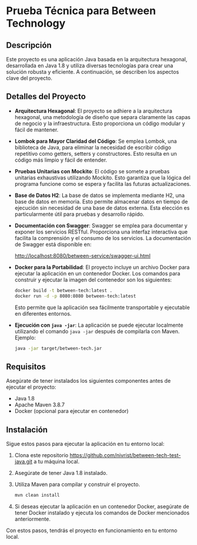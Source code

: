 # Prueba Técnica para Between Technology

## Descripción

Este proyecto es una aplicación Java basada en la arquitectura hexagonal, desarrollada en Java 1.8 y utiliza diversas tecnologías para crear una solución robusta y eficiente. A continuación, se describen los aspectos clave del proyecto.

## Detalles del Proyecto

- **Arquitectura Hexagonal**: El proyecto se adhiere a la arquitectura hexagonal, una metodología de diseño que separa claramente las capas de negocio y la infraestructura. Esto proporciona un código modular y fácil de mantener.

- **Lombok para Mayor Claridad del Código**: Se emplea Lombok, una biblioteca de Java, para eliminar la necesidad de escribir código repetitivo como getters, setters y constructores. Esto resulta en un código más limpio y fácil de entender.

- **Pruebas Unitarias con Mockito**: El código se somete a pruebas unitarias exhaustivas utilizando Mockito. Esto garantiza que la lógica del programa funcione como se espera y facilita las futuras actualizaciones.

- **Base de Datos H2**: La base de datos se implementa mediante H2, una base de datos en memoria. Esto permite almacenar datos en tiempo de ejecución sin necesidad de una base de datos externa. Esta elección es particularmente útil para pruebas y desarrollo rápido.

- **Documentación con Swagger**: Swagger se emplea para documentar y exponer los servicios RESTful. Proporciona una interfaz interactiva que facilita la comprensión y el consumo de los servicios. La documentación de Swagger está disponible en:

  [http://localhost:8080/between-service/swagger-ui.html](http://localhost:8080/between-service/swagger-ui.html)

- **Docker para la Portabilidad**: El proyecto incluye un archivo Docker para ejecutar la aplicación en un contenedor Docker. Los comandos para construir y ejecutar la imagen del contenedor son los siguientes:

    ```bash
    docker build -t between-tech:latest .
    docker run -d -p 8080:8080 between-tech:latest
    ```

  Esto permite que la aplicación sea fácilmente transportable y ejecutable en diferentes entornos.

- **Ejecución con `java -jar`**: La aplicación se puede ejecutar localmente utilizando el comando `java -jar` después de compilarla con Maven. Ejemplo:

    ```bash
    java -jar target/between-tech.jar
    ```

## Requisitos

Asegúrate de tener instalados los siguientes componentes antes de ejecutar el proyecto:

- Java 1.8
- Apache Maven 3.8.7
- Docker (opcional para ejecutar en contenedor)

## Instalación

Sigue estos pasos para ejecutar la aplicación en tu entorno local:

1. Clona este repositorio https://github.com/nivrist/between-tech-test-java.git  a tu máquina local.
2. Asegúrate de tener Java 1.8 instalado.
3. Utiliza Maven para compilar y construir el proyecto.

    ```bash
    mvn clean install
    ```

4. Si deseas ejecutar la aplicación en un contenedor Docker, asegúrate de tener Docker instalado y ejecuta los comandos de Docker mencionados anteriormente.

Con estos pasos, tendrás el proyecto en funcionamiento en tu entorno local.
